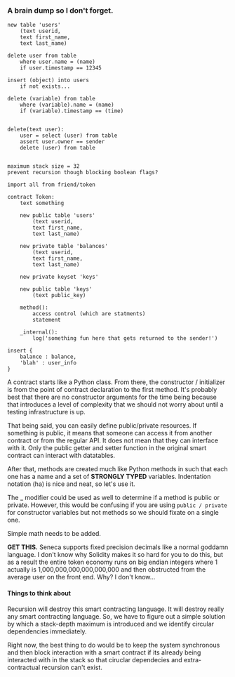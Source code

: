 ### A brain dump so I don't forget.

```
new table 'users' 
	(text userid,
	text first_name,
	text last_name)

delete user from table
	where user.name = (name)
	if user.timestamp == 12345

insert (object) into users
	if not exists...

delete (variable) from table
	where (variable).name = (name)
	if (variable).timestamp == (time)


delete(text user):
	user = select (user) from table
	assert user.owner == sender
	delete (user) from table


maximum stack size = 32
prevent recursion though blocking boolean flags?

import all from friend/token

contract Token:
	text something

	new public table 'users' 
		(text userid,
		text first_name,
		text last_name)

	new private table 'balances'
		(text userid,
		text first_name,
		text last_name)

	new private keyset 'keys'

	new public table 'keys'
		(text public_key)

	method():
		access control (which are statments)
		statement

	_internal():
		log('something fun here that gets returned to the sender!')

insert {
	balance : balance,
	'blah' : user_info
}
```

A contract starts like a Python class. From there, the constructor / initializer is from the point of contract declaration to the first method. It's probably best that there are no constructor arguments for the time being because that introduces a level of complexity that we should not worry about until a testing infrastructure is up.

That being said, you can easily define public/private resources. If something is public, it means that someone can access it from another contract or from the regular API. It does not mean that they can interface with it. Only the public getter and setter function in the original smart contract can interact with datatables.

After that, methods are created much like Python methods in such that each one has a name and a set of **STRONGLY TYPED** variables. Indentation notation (ha) is nice and neat, so let's use it.

The _ modifier could be used as well to determine if a method is public or private. However, this would be confusing if you are using `public / private` for constructor variables but not methods so we should fixate on a single one.

Simple math needs to be added.

**GET THIS.** Seneca supports fixed precision decimals like a normal goddamn language. I don't know why Solidity makes it so hard for you to do this, but as a result the entire token economy runs on big endian integers where 1 actually is 1,000,000,000,000,000,000 and then obstructed from the average user on the front end. Why? I don't know...

#### Things to think about

Recursion will destroy this smart contracting language. It will destroy really any smart contracting language. So, we have to figure out a simple solution by which a stack-depth maximum is introduced and we identify circular dependencies immediately.

Right now, the best thing to do would be to keep the system synchronous and then block interaction with a smart contract if its already being interacted with in the stack so that ciruclar dependecies and extra-contractual recursion can't exist.
